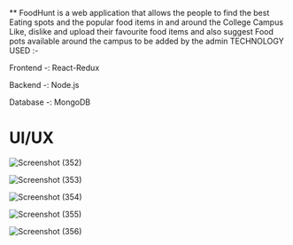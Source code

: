 ** FoodHunt is a web application that allows the people to find the best Eating spots and the popular food items in and around the College Campus
Like, dislike and upload their favourite food items and also suggest Food pots available around the campus to be added by the admin
TECHNOLOGY USED :-

Frontend -: React-Redux

Backend -: Node.js

Database -: MongoDB


# UI/UX

![Screenshot (352)](https://user-images.githubusercontent.com/53971925/175819451-bacb16d6-71aa-4073-9e0e-45a4e48b3d7b.png)

![Screenshot (353)](https://user-images.githubusercontent.com/53971925/175819503-24b573fd-984a-48dd-bc68-2925eb9f8605.png)

![Screenshot (354)](https://user-images.githubusercontent.com/53971925/175819537-5a0450a6-5bad-4418-96fb-a496d534ecfe.png)

![Screenshot (355)](https://user-images.githubusercontent.com/53971925/175819512-2f0d49dc-6435-47b3-8170-1db5b2ce2594.png)

![Screenshot (356)](https://user-images.githubusercontent.com/53971925/175819576-0d1e9678-7261-48ae-afd5-6bfc05b7062d.png)



